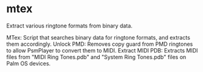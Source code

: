 # mtex
Extract various ringtone formats from binary data.

MTex: Script that searches binary data for ringtone formats, and extracts them accordingly.
Unlock PMD: Removes copy guard from PMD ringtones to allow PsmPlayer to convert them to MIDI.
Extract MIDI PDB: Extracts MIDI files from "MIDI Ring Tones.pdb" and "System Ring Tones.pdb" files on Palm OS devices.
